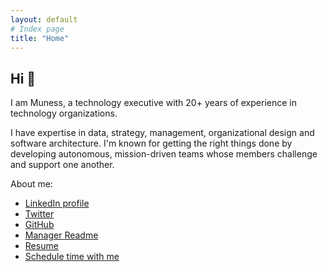 ```yaml
---
layout: default
# Index page
title: "Home"
---
```


## Hi 👋

I am Muness, a technology executive with 20+ years of experience in technology organizations.

I have expertise in data, strategy, management, organizational design and software architecture. I'm known for getting the right things done by developing autonomous, mission-driven teams whose members challenge and support one another.

About me:

- [LinkedIn profile](https://linkedin.com/in/muness)
- [Twitter](https://twitter.com/muness)
- [GitHub](https://github.com/muness)
- [Manager Readme](https://managerreadme.com/readme/muness)
- [Resume](https://1drv.ms/w/s!And2E8-H55CngT8kdlMoKrbt67SZ?e=KrUgRI)
- [Schedule time with me](https://cal.com/muness)
